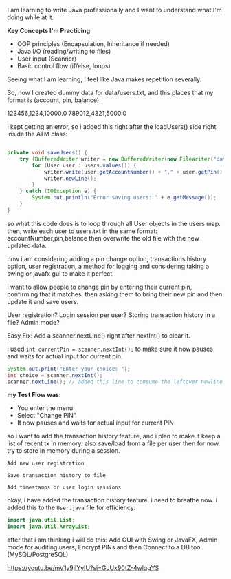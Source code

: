 I am learning to write Java professionally and I want to understand what I'm doing while at it.

**Key Concepts I'm Practicing:**

- OOP principles (Encapsulation, Inheritance if needed)
- Java I/O (reading/writing to files)
- User input (Scanner)
- Basic control flow (if/else, loops)

Seeing what I am learning, I feel like Java makes repetition severally. 

So, now I created dummy data for data/users.txt, and this places that my format is (account, pin, balance):

123456,1234,10000.0
789012,4321,5000.0


i kept getting an error, so i added this right after the loadUsers() side right inside the ATM class:

```java

private void saveUsers() {
    try (BufferedWriter writer = new BufferedWriter(new FileWriter("data/users.txt"))) {
        for (User user : users.values()) {
            writer.write(user.getAccountNumber() + "," + user.getPin() + "," + user.getBalance());
            writer.newLine();
        }
    } catch (IOException e) {
        System.out.println("Error saving users: " + e.getMessage());
    }
}
```

so what this code does is to loop through all User objects in the users map. then, write each user to users.txt in the same format:
accountNumber,pin,balance then overwrite the old file with the new updated data.


now i am considering adding a pin change option, transactions history option, user registration, a method for logging and considering taking a swing or javafx gui to make it perfect.

i want to allow people to change pin by entering their current pin, confirming that it matches, then asking them to bring their new pin and then update it and save users.

User registration?
Login session per user?
Storing transaction history in a file?
Admin mode?

Easy Fix: Add a scanner.nextLine() right after nextInt() to clear it.

i used ```int currentPin = scanner.nextInt();``` to make sure it now pauses and waits for actual input for current pin.

```java
System.out.print("Enter your choice: ");
int choice = scanner.nextInt();
scanner.nextLine(); // added this line to consume the leftover newline
```
**my Test Flow was:**
- You enter the menu
- Select "Change PIN"
- It now pauses and waits for actual input for current PIN


so i want to add the transaction history feature, and i plan to make it keep a list of recent tx in memory. also save/load from a file per user then for now, try to store in memory during a session.


    Add new user registration

    Save transaction history to file

    Add timestamps or user login sessions


okay, i have added the transaction history feature. i need to breathe now. i added this to the `User.java` file for efficiency:

```java
import java.util.List;
import java.util.ArrayList;
```

after that i am thinking i will do this:
Add GUI with Swing or JavaFX, Admin mode for auditing users, Encrypt PINs and then Connect to a DB too (MySQL/PostgreSQL)

https://youtu.be/mV1y9jIYyIU?si=GJUx90tZ-4wlqgYS


